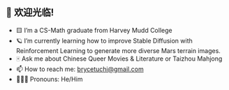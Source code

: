 ## 🏮 欢迎光临! 

<!--
**btuchi/btuchi** is a ✨ _special_ ✨ repository because its `README.md` (this file) appears on your GitHub profile.
Here are some ideas to get you started:
-->

- 🟨 I’m a CS-Math graduate from Harvey Mudd College
- 🪐 I’m currently learning how to improve Stable Diffusion with Reinforcement Learning to generate more diverse Mars terrain images.
- 🀄 Ask me about Chinese Queer Movies & Literature or Taizhou Mahjong
- 📫 How to reach me: brycetuchi@gmail.com
- 👨‍👨‍👦 Pronouns: He/Him
